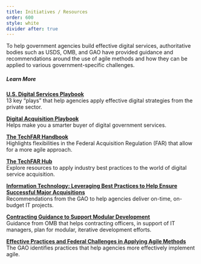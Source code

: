 ```yaml
---
title: Initiatives / Resources
order: 600
style: white
divider after: true
---
```


To help government agencies build effective digital services, authoritative bodies such as USDS, OMB, and GAO have provided guidance and recommendations around the use of agile methods and how they can be applied to various government-specific challenges. 

##### Learn More

[__U.S. Digital Services Playbook__](https://playbook.cio.gov/)  
13 key “plays” that help agencies apply effective digital strategies from the private sector.

[__Digital Acquisition Playbook__](https://digital-acquisition-playbook.18f.gov/)  
Helps make you a smarter buyer of digital government services.

[__The TechFAR Handbook__](https://playbook.cio.gov/techfar/)  
Highlights flexibilities in the Federal Acquisition Regulation (FAR) that allow for a more agile approach.

[__The TechFAR Hub__](https://techfarhub.cio.gov/)  
Explore resources to apply industry best practices to the world of digital service acquisition.

[__Information Technology: Leveraging Best Practices to Help Ensure Successful Major Acquisitions__](http://www.gao.gov/products/GAO-14-183T)  
Recommendations from the GAO to help agencies deliver on-time, on-budget IT projects.

[__Contracting Guidance to Support Modular Development__](http://www.whitehouse.gov/sites/default/files/omb/procurement/guidance/modular-approaches-for-information-technology.pdf)  
Guidance from OMB that helps contracting officers, in support of IT managers, plan for modular, iterative development efforts.

[__Effective Practices and Federal Challenges in Applying Agile Methods__](http://www.afei.org/WorkingGroups/ADAPT/Documents/GAO%20Agile%20Report.pdf)  
The GAO identifies practices that help agencies more effectively implement agile.
